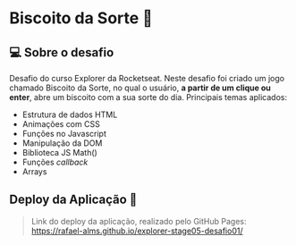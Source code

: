 # Biscoito da Sorte 🥠

## 💻 Sobre o desafio

Desafio do curso Explorer da Rocketseat. Neste desafio foi criado um jogo chamado Biscoito da Sorte, no qual o usuário, **a partir de um clique ou enter**, abre um biscoito com a sua sorte do dia. Principais temas aplicados:

- Estrutura de dados HTML
- Animações com CSS
- Funções no Javascript
- Manipulação da DOM
- Biblioteca JS Math()
- Funções *callback*
- Arrays

## Deploy da Aplicação :dash:

> Link do deploy da aplicação, realizado pelo GitHub Pages: https://rafael-alms.github.io/explorer-stage05-desafio01/